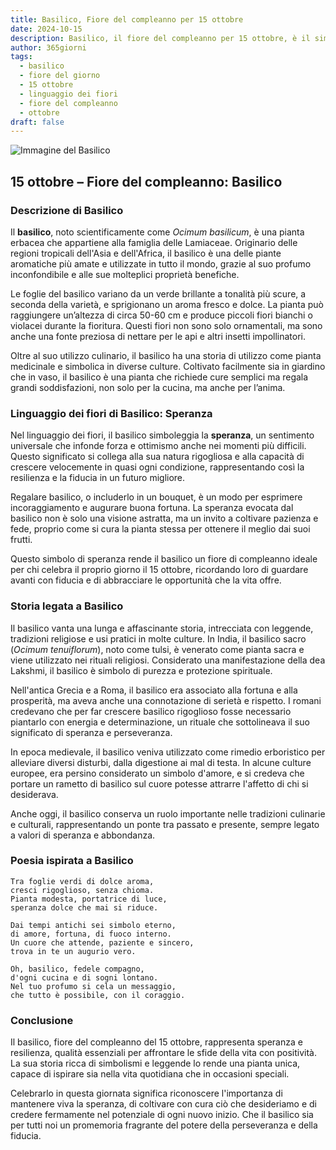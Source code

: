 ```yaml
---
title: Basilico, Fiore del compleanno per 15 ottobre
date: 2024-10-15
description: Basilico, il fiore del compleanno per 15 ottobre, è il simbolo di Speranza. Scopri il suo significato unico, le storie affascinanti e la poesia che celebra la sua bellezza.
author: 365giorni
tags:
  - basilico
  - fiore del giorno
  - 15 ottobre
  - linguaggio dei fiori
  - fiore del compleanno
  - ottobre
draft: false
---
```


![Immagine del Basilico](https://cdn.pixabay.com/photo/2017/09/19/16/34/plant-2765798_1280.jpg)

## 15 ottobre – Fiore del compleanno: Basilico

### Descrizione di Basilico

Il **basilico**, noto scientificamente come _Ocimum basilicum_, è una pianta erbacea che appartiene alla famiglia delle Lamiaceae. Originario delle regioni tropicali dell'Asia e dell'Africa, il basilico è una delle piante aromatiche più amate e utilizzate in tutto il mondo, grazie al suo profumo inconfondibile e alle sue molteplici proprietà benefiche.

Le foglie del basilico variano da un verde brillante a tonalità più scure, a seconda della varietà, e sprigionano un aroma fresco e dolce. La pianta può raggiungere un’altezza di circa 50-60 cm e produce piccoli fiori bianchi o violacei durante la fioritura. Questi fiori non sono solo ornamentali, ma sono anche una fonte preziosa di nettare per le api e altri insetti impollinatori.

Oltre al suo utilizzo culinario, il basilico ha una storia di utilizzo come pianta medicinale e simbolica in diverse culture. Coltivato facilmente sia in giardino che in vaso, il basilico è una pianta che richiede cure semplici ma regala grandi soddisfazioni, non solo per la cucina, ma anche per l’anima.

### Linguaggio dei fiori di Basilico: Speranza

Nel linguaggio dei fiori, il basilico simboleggia la **speranza**, un sentimento universale che infonde forza e ottimismo anche nei momenti più difficili. Questo significato si collega alla sua natura rigogliosa e alla capacità di crescere velocemente in quasi ogni condizione, rappresentando così la resilienza e la fiducia in un futuro migliore.

Regalare basilico, o includerlo in un bouquet, è un modo per esprimere incoraggiamento e augurare buona fortuna. La speranza evocata dal basilico non è solo una visione astratta, ma un invito a coltivare pazienza e fede, proprio come si cura la pianta stessa per ottenere il meglio dai suoi frutti.

Questo simbolo di speranza rende il basilico un fiore di compleanno ideale per chi celebra il proprio giorno il 15 ottobre, ricordando loro di guardare avanti con fiducia e di abbracciare le opportunità che la vita offre.

### Storia legata a Basilico

Il basilico vanta una lunga e affascinante storia, intrecciata con leggende, tradizioni religiose e usi pratici in molte culture. In India, il basilico sacro (_Ocimum tenuiflorum_), noto come tulsi, è venerato come pianta sacra e viene utilizzato nei rituali religiosi. Considerato una manifestazione della dea Lakshmi, il basilico è simbolo di purezza e protezione spirituale.

Nell'antica Grecia e a Roma, il basilico era associato alla fortuna e alla prosperità, ma aveva anche una connotazione di serietà e rispetto. I romani credevano che per far crescere basilico rigoglioso fosse necessario piantarlo con energia e determinazione, un rituale che sottolineava il suo significato di speranza e perseveranza.

In epoca medievale, il basilico veniva utilizzato come rimedio erboristico per alleviare diversi disturbi, dalla digestione ai mal di testa. In alcune culture europee, era persino considerato un simbolo d'amore, e si credeva che portare un rametto di basilico sul cuore potesse attrarre l'affetto di chi si desiderava.

Anche oggi, il basilico conserva un ruolo importante nelle tradizioni culinarie e culturali, rappresentando un ponte tra passato e presente, sempre legato a valori di speranza e abbondanza.

### Poesia ispirata a Basilico

```
Tra foglie verdi di dolce aroma,  
cresci rigoglioso, senza chioma.  
Pianta modesta, portatrice di luce,  
speranza dolce che mai si riduce.  

Dai tempi antichi sei simbolo eterno,  
di amore, fortuna, di fuoco interno.  
Un cuore che attende, paziente e sincero,  
trova in te un augurio vero.  

Oh, basilico, fedele compagno,  
d'ogni cucina e di sogni lontano.  
Nel tuo profumo si cela un messaggio,  
che tutto è possibile, con il coraggio.  
```

### Conclusione

Il basilico, fiore del compleanno del 15 ottobre, rappresenta speranza e resilienza, qualità essenziali per affrontare le sfide della vita con positività. La sua storia ricca di simbolismi e leggende lo rende una pianta unica, capace di ispirare sia nella vita quotidiana che in occasioni speciali.

Celebrarlo in questa giornata significa riconoscere l'importanza di mantenere viva la speranza, di coltivare con cura ciò che desideriamo e di credere fermamente nel potenziale di ogni nuovo inizio. Che il basilico sia per tutti noi un promemoria fragrante del potere della perseveranza e della fiducia.
